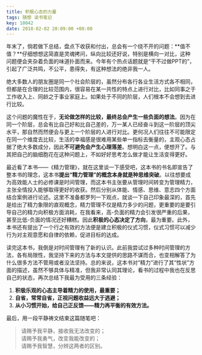 ```yaml
---
title: 积极心态的力量
tags: 随想 读书笔记
key: 10042
date: 2018-02-02 20:09:00 +08:00
---
```


年末了，倘若做下总结，盘点下收获和付出，总会有一个绕不开的问题：**值不值？**仔细想想这简直是灵魂拷问，纵向比较还好说，特别是横向一对比，这种问题便会夹杂着负面的味道扑面而来。今年有个热点话题就是“干不过做PPT的”，引起了广泛共鸣，不公平，患得失，有这种想法的绝非我一人。

<!--more-->

绝大多数人的朋友圈是同一个社会阶层的，虽然分布各行各业生活方式各不相同，但都是在合理的比较范围内，很容易在某一共性的特点上进行对比，比如同事之于工作收入上、同龄之于事业家庭上。如果处于不同的阶层，人们根本不会想到去进行比较。

这个问题的魔性在于，**无论做怎样的比较，最终总会产生一些负面的想法**。因为在同一个阶层，总会有比自己好和比自己差的，万一某人已经奋斗到这一阶层的顶尖水平，那自然而然便会与更上一个阶层的人进行对比。更何况人们往往不可能限定在同一个维度去比较，生活的幸福感是很难用某些单一指标去衡量的，主观心态占据了绝大多数成分，因此**不可避免会产生心理落差**。想明白这一点，便想开了。与其把自己的脑细胞花在这种问题上，不如好好思考怎么做才能让生活变得更好。

最近看了本书——《精力管理》，就在这里谈一下感受吧，这本书的书名即宣告了整本书的理念，这本书**提出“精力管理”的概念本身就是种思维突破**。以往想要成为高效能人士的必修课是时间管理，而这本书主张要从管理时间转变为管理精力，主张全情投入能够取得更好的收获。然后分别从体能、情感、思维、意志四个方面结合案例进行论述。这里不准备都罗列一下观点，就谈一下自己印象最深的，首先是给出了精力象限的直观概念，精力管理不仅是精力多少的问题，更重要的是要引导自己的精力向积极方面消耗，在我看来，高-负面的精力会引发很严重的后果，甚至比低-负面的情况还好糟糕。因此**积极的心态决定了方向**，最为重要。此外，本书还有提出了一个行之有效的方法便是建立积极的仪式习惯，仪式习惯可以减少行为对主观意愿和自律的依赖，促进目标的达成。

读完这本书，我倒是对时间管理有了新的认识。此前我尝试过多种时间管理的方法，各有局限性，我坚持下来的方法与本文提供的思路不谋而合，也变相解答了为什么很多方法不管用或者没法坚持。总的来说，这本书对“精力”进行了其“性状”方面的描述，虽然不够具体与精准，但我非常认同其理论，看书的过程中我也在反思自己的状态，再次总结下我最为受用的三条经验：

1. **积极乐观的心态主导着精力的使用，最重要；**
1. **自省，常常自省，正视问题收益远大于逃避；**
1. **从小习惯开始，给自己正反馈——精力再平衡的有效方法。**

最后，用一段平静祷文结束这篇随笔吧：

>请赐予我平静，接收我无法改变的；  
请赐予我勇气，改变我能改变的；  
请赐予我智慧，分辨这两者的区别。

